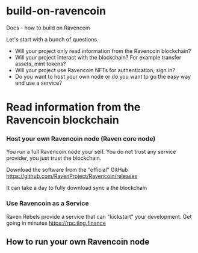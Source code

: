 # build-on-ravencoin
Docs - how to build on Ravencoin


Let's start with a bunch of questions.
- Will your project only read information from the Ravencoin blockchain?
- Will your project interact with the blockchain? For example transfer assets, mint tokens?
- Will your project use Ravencoin NFTs for authentication, sign in? 
- Do you want to host your own node or do you want to go the easy way and use a service?


# Read information from the Ravencoin blockchain

 
### Host your own Ravencoin node (Raven core node)

You run a full Ravencoin node your self.
You do not trust any service provider, you just trust the blockchain.

Download the software from the "official" GitHub
https://github.com/RavenProject/Ravencoin/releases

It can take a day to fully download sync a the blockchain


### Use Ravencoin as a Service
Raven Rebels provide a service that can "kickstart" your development.
Get going in minutes
https://rpc.ting.finance


## How to run your own Ravencoin node
